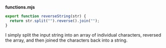 **functions.mjs**

```javascript
export function reverseString(str) {
  return str.split("").reverse().join("");
}
```

I simply split the input string into an array of individual characters, reversed the array, and then joined the characters back into a string.